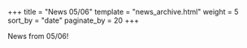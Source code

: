 +++
title = "News 05/06"
template = "news_archive.html"
weight = 5
sort_by = "date"
paginate_by = 20
+++

News from 05/06!

